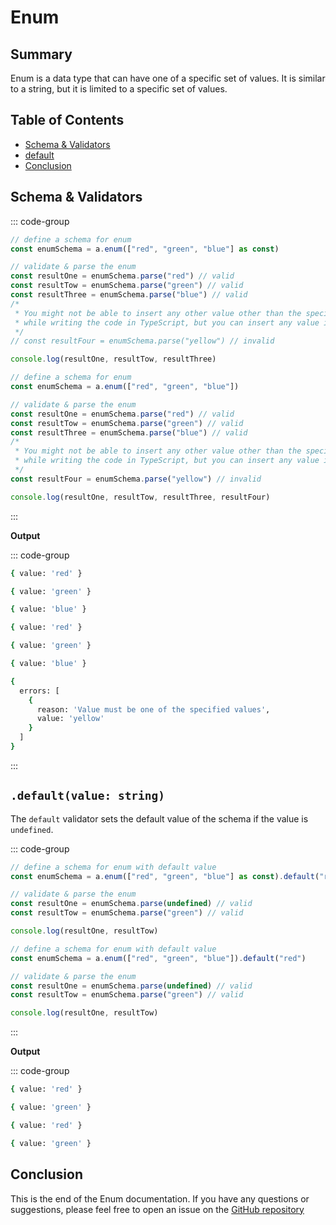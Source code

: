 # Enum

## Summary

Enum is a data type that can have one of a specific set of values. It is similar to a string, but it is limited to a specific set of values.

## Table of Contents

- [Schema & Validators](#schema--validators)
- [default](#default)
- [Conclusion](#conclusion)

## Schema & Validators

::: code-group

```typescript
// define a schema for enum
const enumSchema = a.enum(["red", "green", "blue"] as const)

// validate & parse the enum
const resultOne = enumSchema.parse("red") // valid
const resultTow = enumSchema.parse("green") // valid
const resultThree = enumSchema.parse("blue") // valid
/*
 * You might not be able to insert any other value other than the specified values
 * while writing the code in TypeScript, but you can insert any value in JavaScript. Specify the values as const to prevent this.
 */
// const resultFour = enumSchema.parse("yellow") // invalid

console.log(resultOne, resultTow, resultThree)
```

```javascript
// define a schema for enum
const enumSchema = a.enum(["red", "green", "blue"])

// validate & parse the enum
const resultOne = enumSchema.parse("red") // valid
const resultTow = enumSchema.parse("green") // valid
const resultThree = enumSchema.parse("blue") // valid
/*
 * You might not be able to insert any other value other than the specified values
 * while writing the code in TypeScript, but you can insert any value in JavaScript. Specify the values as const to prevent this.
 */
const resultFour = enumSchema.parse("yellow") // invalid

console.log(resultOne, resultTow, resultThree, resultFour)
```

:::

**Output**

::: code-group

```bash [typescript]
{ value: 'red' }

{ value: 'green' }

{ value: 'blue' }
```

```bash [javascript]
{ value: 'red' }

{ value: 'green' }

{ value: 'blue' }

{
  errors: [
    {
      reason: 'Value must be one of the specified values',
      value: 'yellow'
    }
  ]
}
```

:::

## `.default(value: string)`

The `default` validator sets the default value of the schema if the value is `undefined`.

::: code-group

```typescript
// define a schema for enum with default value
const enumSchema = a.enum(["red", "green", "blue"] as const).default("red")

// validate & parse the enum
const resultOne = enumSchema.parse(undefined) // valid
const resultTow = enumSchema.parse("green") // valid

console.log(resultOne, resultTow)
```

```javascript
// define a schema for enum with default value
const enumSchema = a.enum(["red", "green", "blue"]).default("red")

// validate & parse the enum
const resultOne = enumSchema.parse(undefined) // valid
const resultTow = enumSchema.parse("green") // valid

console.log(resultOne, resultTow)
```

:::

**Output**

::: code-group

```bash [typescript]
{ value: 'red' }

{ value: 'green' }
```

```bash [javascript]
{ value: 'red' }

{ value: 'green' }
```

## Conclusion

This is the end of the Enum documentation. If you have any questions or suggestions, please feel free to open an issue on the [GitHub repository](https://github.com/mahabubx7/akar)
